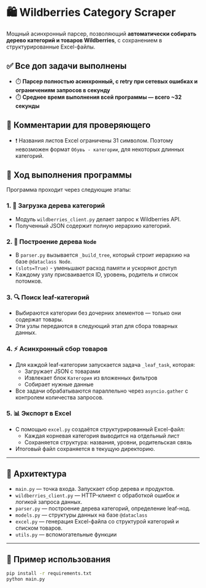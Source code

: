 # 🛍️ Wildberries Category  Scraper

Мощный асинхронный парсер, позволяющий **автоматически собирать дерево категорий и товаров Wildberries**, с сохранением в структурированные Excel-файлы.


## ✅ Все доп задачи выполнены
- ⏱️ **Парсер полностью асинхронный, с retry при сетевых ошибках и ограничениям запросов в секунду**
- ⏱️ **Среднее время выполнения всей программы — всего ~32 секунды**


## 📝 Комментарии для проверяющего

- ❗ Названия листов Excel ограничены 31 символом. Поэтому невозможен формат `Обувь - категории`, для некоторых длинных категорий.


## 🔄 Ход выполнения программы

Программа проходит через следующие этапы:

### 1. 📡 Загрузка дерева категорий
- Модуль `wildberries_client.py` делает запрос к Wildberries API.
- Полученный JSON содержит полную иерархию категорий.

### 2. 🌲 Построение дерева `Node`
- В `parser.py` вызывается `_build_tree`, который строит иерархию на базе `@dataclass Node`.
- `(slots=True)` - уменьшают расход памяти и ускоряют доступ
- Каждому узлу присваивается ID, уровень, родитель и список потомков.

### 3. 🔍 Поиск leaf-категорий
- Выбираются категории без дочерних элементов — только они содержат товары.
- Эти узлы передаются в следующий этап для сбора товарных данных.

### 4. ⚡ Асинхронный сбор товаров
- Для каждой leaf-категории запускается задача `_leaf_task`, которая:
  - Загружает JSON с товарами
  - Извлекает блок `Категория` из вложенных фильтров
  - Собирает нужные данные
- Все задачи обрабатываются параллельно через `asyncio.gather` с контролем количества запросов.

### 5. 📊 Экспорт в Excel
- С помощью `excel.py` создаётся структурированный Excel-файл:
  - Каждая корневая категория выводится на отдельный лист
  - Сохраняется структура: названия, уровни, родительская связь
- Итоговый файл сохраняется в текущую директорию.

---
## 🧩 Архитектура

- `main.py` — точка входа. Запускает сбор дерева и продуктов.
- `wildberries_client.py` — HTTP-клиент с обработкой ошибок и логикой запроса данных.
- `parser.py` — построение дерева категорий, определение leaf-нод.
- `models.py` — структуры данных на базе `@dataclass`
- `excel.py` — генерация Excel-файла со структурой категорий и списком товаров.
- `utils.py` — вспомогательные функции

---

## 🧪 Пример использования

```bash
pip install -r requirements.txt
python main.py

